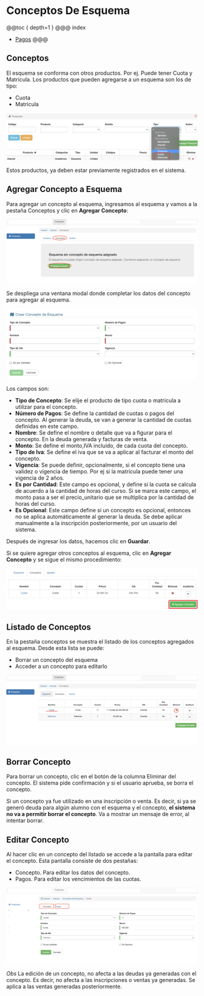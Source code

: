 # Conceptos De Esquema

@@toc { depth=1 } 
@@@ index
* [Pagos](pagos_de_concepto.md)
@@@

## Conceptos

El esquema se conforma con otros productos. Por ej. Puede tener Cuota y Matrícula. Los productos que pueden agregarse a
un esquema son los de tipo:

- Cuota
- Matricula

![Tipos de Conceptos](img/productos_esquemas_conceptos_tipos.png)

Estos productos, ya deben estar previamente registrados en el sistema.

## Agregar Concepto a Esquema

Para agregar un concepto al esquema, ingresamos al esquema y vamos a la pestaña Conceptos y clic en **Agregar
Concepto**:

![Conceptos de esquema](img/productos_esquema_crear_concepto.png)

Se despliega una ventana modal donde completar los datos del concepto para agregar al esquema.

![Agregar concepto de precios de producto esquema](img/productos_editar_precios_crear_esq_conceptos.png)

Los campos son:

- **Tipo de Concepto**: Se elije el producto de tipo cuota o matrícula a utilizar para el concepto.
- **Número de Pagos**:  Se define la cantidad de cuotas o pagos del concepto. Al generar la deuda, se van a generar la
  cantidad de cuotas definidas en este campo.
- **Nombre**: Se define el nombre o detalle que va a figurar para el concepto. En la deuda generada y facturas de venta.
- **Monto**: Se define el monto,IVA incluido, de cada cuota del concepto.
- **Tipo de Iva**: Se define el iva que se va a aplicar al facturar el monto del concepto.
- **Vigencia**: Se puede definir, opcionalmente, si el concepto tiene una validez o vigencia de tiempo. Por ej si la
  matrícula puede tener una vigencia de 2 años.
- **Es por Cantidad**: Este campo es opcional, y define si la cuota se calcula de acuerdo a la cantidad de horas del
  curso. Si se marca este campo, el monto pasa a ser el precio_unitario que se multiplica por la cantidad de horas del
  curso.
- **Es Opcional**: Este campo define si un concepto es opcional, entonces no se aplica automáticamente al generar la
  deuda. Se debe aplicar manualmente a la inscripción posteriormente, por un usuario del sistema.

Después de ingresar los datos, hacemos clic en **Guardar**.

Si se quiere agregar otros conceptos al esquema, clic en **Agregar Concepto** y se sigue el mismo procedimiento:

![Agregar más conceptos de precios de producto esquema](img/productos_editar_precios_crear_esq_conceptos_agregar.png)

## Listado de Conceptos

En la pestaña conceptos se muestra el listado de los conceptos agregados al esquema. Desde esta lista se puede:

- Borrar un concepto del esquema
- Acceder a un concepto para editarlo

![Listado de conceptos](img/listado_conceptos.png)

## Borrar Concepto

Para borrar un concepto, clic en el botón de la columna Eliminar del concepto. El sistema pide confirmación y si el
usuario aprueba, se borra el concepto.

Si un concepto ya fue utilizado en una inscripción o venta. Es decir, si ya se generó deuda para algún alumno con el
esquema y el concepto, **el sistema no va a permitir borrar el concepto**. Va a mostrar un mensaje de error, al intentar
borrar.

## Editar Concepto

Al hacer clic en un concepto del listado se accede a la pantalla para editar el concepto. Esta pantalla consiste de dos
pestañas:

- Concepto. Para editar los datos del concepto.
- Pagos. Para editar los vencimientos de las cuotas.

![Editar Concepto](img/editar_concepto.png)

*Obs* La edición de un concepto, no afecta a las deudas ya generadas con el concepto. Es decir, no afecta a las
inscripciones o ventas ya generadas. Se aplica a las ventas generadas posteriormente.

